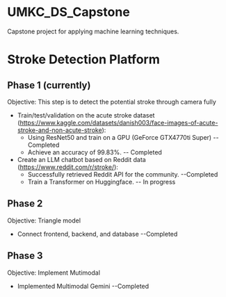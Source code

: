 # UMKC_DS_Capstone

Capstone project for applying machine learning techniques.

# Stroke Detection Platform

## Phase 1 (currently)

Objective: This step is to detect the potential stroke through camera fully 

- Train/test/validation on the acute stroke dataset (https://www.kaggle.com/datasets/danish003/face-images-of-acute-stroke-and-non-acute-stroke):
  - Using ResNet50 and train on a GPU (GeForce GTX4770ti Super) -- Completed
  - Achieve an accuracy of 99.83%. -- Completed
- Create an LLM chatbot based on Reddit data (https://www.reddit.com/r/stroke/):
  - Successfully retrieved Reddit API for the community. --Completed
  - Train a Transformer on Huggingface. -- In progress
  

## Phase 2 

Objective: Triangle model

- Connect frontend, backend, and database --Completed

## Phase 3
Objective: Implement Mutimodal

- Implemented Multimodal Gemini --Completed

